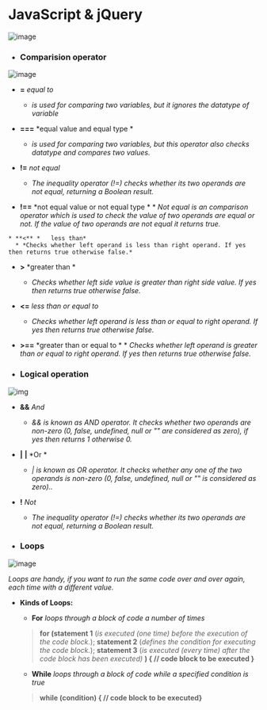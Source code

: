 # JavaScript & jQuery

![image](https://cdn.neow.in/news/images/uploaded/2018/12/1544525547_javascript_jquery_story.jpg)

* ### Comparision operator
![image](https://www.javascripttutorial.net/wp-content/uploads/2016/11/JavaScript-Comparison-Operators.png)

   * **=** *equal to*
      * *is used for comparing two variables, but it ignores the datatype of variable*

   * **===**	*equal value and equal type *    
      * *is used for comparing two variables, but this operator also checks datatype and compares two values.*

   * **!=**	*not equal*
      * *The inequality operator (!=) checks whether its two operands are not equal, returning a Boolean result.*
   *   **!==**	*not equal value or not equal type *
      * *Not equal is an comparison operator which is used to check the value of two operands are equal or not.*
     *If the value of two operands are not equal it returns true.*

    * **<** *	less than*
      * *Checks whether left operand is less than right operand. If yes then returns true otherwise false.*

   * **>**	*greater than *    
      * *Checks whether left side value is greater than right side value. If yes then returns true otherwise false.*

   * **<=**	*less than or equal to*
      * *Checks whether left operand is less than or equal to right operand. If yes then returns true otherwise false.*

   *   **>==**	*greater than or equal to *
      * *Checks whether left operand is greater than or equal to right operand. If yes then returns true otherwise false.* 



 * ### Logical operation
 ![img](https://i.ytimg.com/vi/JVL6xEzOCrE/maxresdefault.jpg)

   * **&&** *And*
      * *&& is known as AND operator. It checks whether two operands are non-zero (0, false, undefined, null or "" are considered as zero), if yes then returns 1 otherwise 0.*

   * **|** **|**	*Or *    
      * *| is known as OR operator. It checks whether any one of the two operands is non-zero (0, false, undefined, null or "" is considered as zero)..*

   * **!**	*Not*
      * *The inequality operator (!=) checks whether its two operands are not equal, returning a Boolean result.*
  


 * ### Loops

![image](https://www.r-craft.org/wp-content/uploads/2018/09/how-to-avoid-for-loop-in-r.png)

 *Loops are handy, if you want to run the same code over and over again, each time with a different value.*

   * **Kinds of Loops:**
     * **For**
     *loops through a block of code a number of times*
     > **for (statement 1** (*is executed (one time) before the execution of the code block.*); **statement 2** (*defines the condition for executing the code block.*); **statement 3** (*is executed (every time) after the code block has been executed)* **) {
     // code block to be executed
     }**

        
     * **While**
     *loops through a block of code while a specified condition is true*
     >**while (condition) {
  // code block to be executed}**